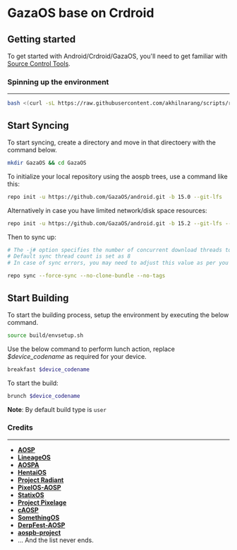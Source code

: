 GazaOS base on Crdroid 
===========

Getting started
---------------

To get started with Android/Crdroid/GazaOS, you'll need to get familiar with [Source Control Tools](https://source.android.com/setup/develop).

### Spinning up the environment
--------------
```bash
bash <(curl -sL https://raw.githubusercontent.com/akhilnarang/scripts/refs/heads/master/setup/android_build_env.sh)
```

Start Syncing
---------------
To start syncing, create a directory and move in that directoery with the command below.
```bash
mkdir GazaOS && cd GazaOS
```

To initialize your local repository using the aospb trees, use a command like this:
```bash
repo init -u https://github.com/GazaOS/android.git -b 15.0 --git-lfs
```
Alternatively in case you have limited network/disk space resources:
```bash
repo init -u https://github.com/GazaOS/android.git -b 15.2 --git-lfs --depth=1
```
Then to sync up:
```bash
# The -j# option specifies the number of concurrent download threads to run.
# Default sync thread count is set as 8
# In case of sync errors, you may need to adjust this value as per you need

repo sync --force-sync --no-clone-bundle --no-tags
```
Start Building
---------------
To start the building process, setup the environment by executing the below command.
```bash
source build/envsetup.sh
```
Use the below command to perform lunch action, replace *$device_codename* as required for your device. 

```bash
breakfast $device_codename
```
To start the build:
```bash
brunch $device_codename
```
**Note**: By default build type is `user`

### Credits
--------------
 * [**AOSP**](https://android.googlesource.com)
 * [**LineageOS**](https://github.com/LineageOS)
 * [**AOSPA**](https://github.com/AOSPA)
 * [**HentaiOS**](https://github.com/hentaios)
 * [**Project Radiant**](https://github.com/ProjectRadiant)
 * [**PixelOS-AOSP**](https://github.com/PixelOS-AOSP)
 * [**StatixOS**](https://github.com/StatiXOS)
 * [**Project Pixelage**](https://github.com/ProjectPixelage)
 * [**cAOSP**](https://github.com/c0smic-Lab)
 * [**SomethingOS**](https://github.com/SomethingOS)
 * [**DerpFest-AOSP**](https://github.com/DerpFest-AOSP)
 * [**aospb-project**](https://github.com/aospb-project)
 * ... And the list never ends.
